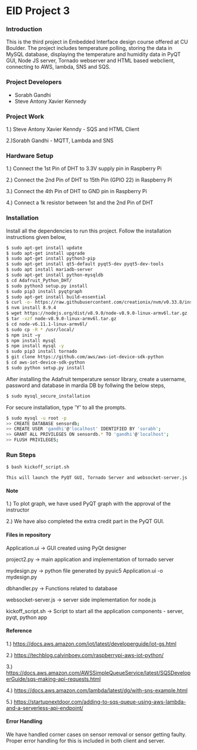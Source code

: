 # EID Project 3

### Introduction
This is the third project in Embedded Interface design course offered at CU Boulder. The project includes temperature polling, storing the data in MySQL database, displaying the temperature and humidity data in PyQT GUI, Node JS server, Tornado webserver and HTML based webclient, connecting to AWS, lambda, SNS and SQS.

### Project Developers
  - Sorabh Gandhi
  - Steve Antony Xavier Kennedy

### Project Work
1.) Steve Antony Xavier Kenndy - SQS and HTML Client

2.)Sorabh Gandhi - MQTT, Lambda and SNS

### Hardware Setup
1.) Connect the 1st Pin of DHT to 3.3V supply pin in Raspberry Pi

2.) Connect the 2nd Pin of DHT to 15th Pin (GPIO 22) in Raspberry Pi

3.) Connect the 4th Pin of DHT to GND pin in Raspberry Pi

4.) Connect a 1k resistor between 1st and the 2nd Pin of DHT

### Installation
Install all the dependencies to run this project. Follow the installation instructions given below,

```sh
$ sudo apt-get install update
$ sudo apt-get install upgrade
$ sudo apt-get install python3-pip
$ sudo apt-get install qt5-default pyqt5-dev pyqt5-dev-tools
$ sudo apt install mariadb-server
$ sudo apt-get install python-mysqldb
$ cd Adafruit_Python_DHT/
$ sudo python3 setup.py install
$ sudo pip3 install pyqtgraph
$ sudo apt-get install build-essential
$ curl -o- https://raw.githubusercontent.com/creationix/nvm/v0.33.8/install.sh | bash
$ nvm install 8.9.4
$ wget https://nodejs.org/dist/v8.9.0/node-v8.9.0-linux-armv6l.tar.gz
$ tar -xzf node-v8.9.0-linux-armv6l.tar.gz
$ cd node-v6.11.1-linux-armv6l/
$ sudo cp -R * /usr/local/
$ npm init –y
$ npm install mysql
$ npm install mysql -y
$ sudo pip3 install tornado
$ git clone https://github.com/aws/aws-iot-device-sdk-python
$ cd aws-iot-device-sdk-python
$ sudo python setup.py install
```

After installing the Adafruit temperature sensor library, create a username, password and 
database in mardia DB by follwing the below steps,
```sh
$ sudo mysql_secure_installation
```
For secure installation, type 'Y' to all the prompts.
```sh
$ sudo mysql -u root -p
>> CREATE DATABASE sensordb;
>> CREATE USER 'gandhi'@'localhost' IDENTIFIED BY 'sorabh';
>> GRANT ALL PRIVILEGES ON sensordb.* TO 'gandhi'@'localhost';
>> FLUSH PRIVILEGES;
```

### Run Steps
```sh
$ bash kickoff_script.sh
```
	This will launch the PyQT GUI, Tornado Server and websocket-server.js

#### Note
1.) To plot graph, we have used PyQT graph with the approval of the instructor

2.) We have also completed the extra credit part in the PyQT GUI.

#### Files in repository
Application.ui -> GUI created using PyQt designer

project2.py -> main application and implementation of tornado server

mydesign.py -> python file generated by pyuic5 Application.ui -o mydesign.py

dbhandler.py -> Functions related to database

websocket-server.js -> server side implementation for node.js

kickoff_script.sh -> Script to start all the application components - server, pyqt, python app

#### Reference
1.) https://docs.aws.amazon.com/iot/latest/developerguide/iot-gs.html

2.) https://techblog.calvinboey.com/raspberrypi-aws-iot-python/

3.) https://docs.aws.amazon.com/AWSSimpleQueueService/latest/SQSDeveloperGuide/sqs-making-api-requests.html

4.) https://docs.aws.amazon.com/lambda/latest/dg/with-sns-example.html

5.) https://startupnextdoor.com/adding-to-sqs-queue-using-aws-lambda-and-a-serverless-api-endpoint/

#### Error Handling
We have handled corner cases on sensor removal or sensor getting faulty. Proper error handling for this is included in both client and server.
